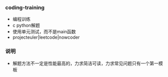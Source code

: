 ### coding-training

- 编程训练
- c python解题
- 使用单元测试，而不是main函数
- projecteuler|leetcode|nowcoder

### 说明

- 解题方法不一定是性能最高的，力求简洁可读，力求常见问题只有一个第一模板

